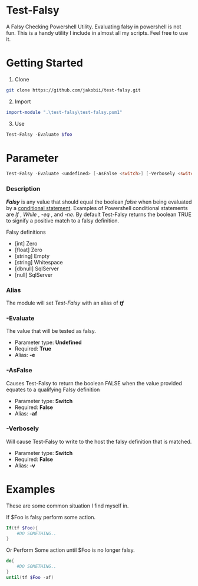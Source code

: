 # Test-Falsy
A Falsy Checking Powershell Utility. Evaluating falsy in powershell is not fun. This is a handy utility I include in almost all my scripts. Feel free to use it.

# Getting Started

1) Clone
```bash
git clone https://github.com/jakobii/test-falsy.git
```

2) Import
```powershell
import-module ".\test-falsy\test-falsy.psm1"
```

3) Use

```powershell
Test-Falsy -Evaluate $foo
```


# Parameter 
```powershell
Test-Falsy -Evaluate <undefined> [-AsFalse <switch>] [-Verbosely <switch>] 
```

### Description
***Falsy*** is any value that should equal the boolean *false* when being evaluated by a [conditional statement](https://docs.microsoft.com/en-us/powershell/module/microsoft.powershell.core/about/about_comparison_operators). Examples of Powershell conditional statements are *If* , *While* , *-eq* , and *-ne*. By default Test-Falsy returns the boolean TRUE to signify a positive match to a falsy definition.

Falsy definitions
- [int] Zero
- [float] Zero
- [string] Empty
- [string] Whitespace
- [dbnull] SqlServer
- [null] SqlServer


### Alias
The module will set *Test-Falsy* with an alias of ***tf***

### -Evaluate
The value that will be tested as falsy.
- Parameter type: **Undefined**
- Required: **True**
- Alias: **-e**

### -AsFalse
Causes Test-Falsy to return the boolean FALSE when the value provided equates to a qualifying Falsy definition
- Parameter type: **Switch**
- Required: **False**
- Alias: **-af**

### -Verbosely
Will cause Test-Falsy to write to the host the falsy definition that is matched.
- Parameter type: **Switch**
- Required: **False**
- Alias: **-v**



# Examples
These are some common situation I find myself in.

If $Foo is falsy perform some action.
```powershell
If(tf $Foo){
    #DO SOMETHING..
} 
```

Or Perform Some action until $Foo is no longer falsy.
```Powershell
do{
    #DO SOMETHING..
}
until(tf $Foo -af) 
```